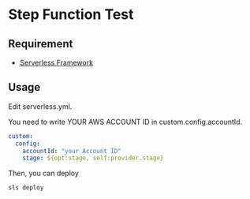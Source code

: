 # Step Function Test

## Requirement

- [Serverless Framework](https://serverless.com)

## Usage

Edit serverless.yml.

You need to write YOUR AWS ACCOUNT ID in custom.config.accountId.


```yaml:serverless.yml
custom:
  config:
    accountId: "your Account ID"
    stage: ${opt:stage, self:provider.stage}
```

Then, you can deploy

`sls deploy`
